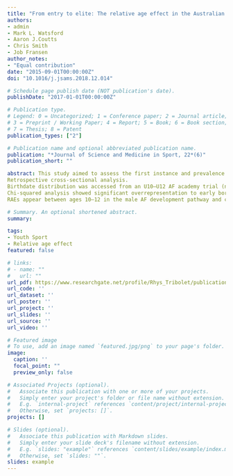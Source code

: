 ```yaml
---
title: "From entry to elite: The relative age effect in the Australian football talent pathway"
authors:
- admin
- Mark L. Watsford
- Aaron J.Coutts
- Chris Smith
- Job Fransen
author_notes:
- "Equal contribution"
date: "2015-09-01T00:00:00Z"
doi: "10.1016/j.jsams.2018.12.014"

# Schedule page publish date (NOT publication's date).
publishDate: "2017-01-01T00:00:00Z"

# Publication type.
# Legend: 0 = Uncategorized; 1 = Conference paper; 2 = Journal article;
# 3 = Preprint / Working Paper; 4 = Report; 5 = Book; 6 = Book section;
# 7 = Thesis; 8 = Patent
publication_types: ["2"]

# Publication name and optional abbreviated publication name.
publication: "*Journal of Science and Medicine in Sport, 22*(6)"
publication_short: ""

abstract: This study aimed to assess the first instance and prevalence of the Relative Age Effect (RAE) in the male Australian Football (AF) talent development pathway through to the Australian Football League (AFL).
Retrospective cross-sectional analysis.
Birthdate distribution was accessed from an U10–U12 AF academy trial (n = 514), U13–U19 AF academy players (n = 408), AFL state, national and international combines (n = 2989), AFL Rising Star nominees (n = 50) and the top ten AFL Brownlow vote recipients (n = 50) between 2013–2017.
Chi-squared analysis showed significant overrepresentation to early born players in the selection year for both quartile and half-year compared to the previously known distribution at different stages of the talent pathway. Odds ratio demonstrated bias to players born in quartiles one and two of the selection year compared to players born in quartile four in every cohort examined.
RAEs appear between ages 10–12 in the male AF development pathway and continue to senior professional competition. RAEs are amplified as the competition for positions increases and at points where selection cut-offs occur. Interestingly, players receiving votes for the AFL’s best and fairest award were 12.6 times more likely to be born in the first half of the year. This may suggest a latent effect, which has long term benefits for relatively older players. Nonetheless, the RAE affects career progression in a male AF talent pathway.

# Summary. An optional shortened abstract.
summary: 

tags:
- Youth Sport
- Relative age effect
featured: false

# links:
# - name: ""
#   url: ""
url_pdf: https://www.researchgate.net/profile/Rhys_Tribolet/publication/329901406_From_entry_to_elite_The_relative_age_effect_in_the_Australian_football_talent_pathway/links/5c29544a458515a4c7029c1e/From-entry-to-elite-The-relative-age-effect-in-the-Australian-football-talent-pathway.pdf
url_code: ''
url_dataset: ''
url_poster: ''
url_project: ''
url_slides: ''
url_source: ''
url_video: ''

# Featured image
# To use, add an image named `featured.jpg/png` to your page's folder. 
image:
  caption: ''
  focal_point: ""
  preview_only: false

# Associated Projects (optional).
#   Associate this publication with one or more of your projects.
#   Simply enter your project's folder or file name without extension.
#   E.g. `internal-project` references `content/project/internal-project/index.md`.
#   Otherwise, set `projects: []`.
projects: []

# Slides (optional).
#   Associate this publication with Markdown slides.
#   Simply enter your slide deck's filename without extension.
#   E.g. `slides: "example"` references `content/slides/example/index.md`.
#   Otherwise, set `slides: ""`.
slides: example
---
```

